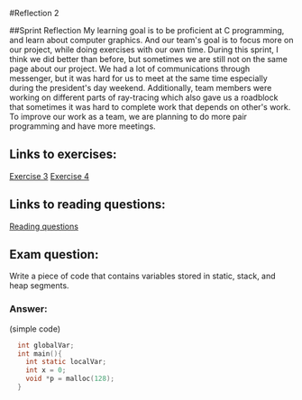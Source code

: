 #Reflection 2

##Sprint Reflection
My learning goal is to be proficient at C programming, and learn about computer graphics. And our team's goal is to focus more on our project, while doing exercises 
with our own time. During this sprint, I think we did better than before, but sometimes we are still not on the same page about our project.
We had a lot of communications through messenger, but it was hard for us to meet at the same time especially during the president's day weekend. 
Additionally, team members were working on different parts of ray-tracing which also gave us a roadblock that sometimes it was hard to complete
work that depends on other's work. To improve our work as a team, we are planning to do more pair programming and have more meetings.

## Links to exercises: 
[Exercise 3](../exercises/ex03)
[Exercise 4](../exercises/ex04)

## Links to reading questions: 
[Reading questions](../reading_questions/thinkos.md)

## Exam question:

Write a piece of code that contains variables stored in static, stack, and heap segments.
### Answer:
(simple code)
```C
  int globalVar;
  int main(){
    int static localVar;
    int x = 0;
    void *p = malloc(128);
  }
```
